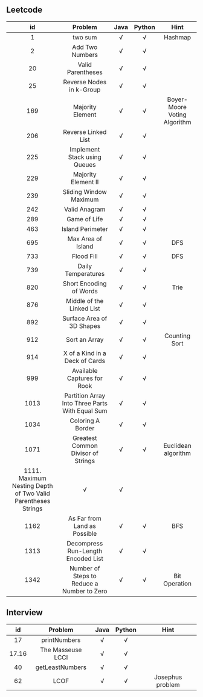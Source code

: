 ## Leetcode

 id | Problem   | Java  | Python | Hint
  :----:  |:----:  | :----:  | :----:  | :----:  
 1 | two sum  | √ | √ | Hashmap
 2 | Add Two Numbers | √ | √ |
 20 | Valid Parentheses | √ | √ |
 25 | Reverse Nodes in k-Group | √ | √ |
 169 | Majority Element | √ | √ | Boyer-Moore Voting Algorithm
 206 | Reverse Linked List | √ | √ |
 225 | Implement Stack using Queues | √ | √ |
 229 | Majority Element II | √ | √ |
 239 | Sliding Window Maximum | √ | √ |
 242 | Valid Anagram | √ | √ |
 289 | Game of Life | √ | √ |
 463 | Island Perimeter | √ | √ |
 695 | Max Area of Island | √ | √ | DFS
 733 | Flood Fill | √ | √ | DFS
 739 | Daily Temperatures | √ | √ |
 820 | Short Encoding of Words | √ | √ | Trie
 876 | Middle of the Linked List | √ | √ |
 892 | Surface Area of 3D Shapes | √ | √ |
 912 | Sort an Array | √ | √ | Counting Sort
 914 | X of a Kind in a Deck of Cards | √ | √ |
 999 | Available Captures for Rook | √ | √ |
 1013 | Partition Array Into Three Parts With Equal Sum | √ | √ |
 1034 | Coloring A Border | √ | √ |
 1071 | Greatest Common Divisor of Strings | √ | √ | Euclidean algorithm
 1111. Maximum Nesting Depth of Two Valid Parentheses Strings | √ | √ |
 1162 | As Far from Land as Possible | √ | √ | BFS
 1313 | Decompress Run-Length Encoded List | √ | √ |
 1342 | Number of Steps to Reduce a Number to Zero  | √ | √ | Bit Operation


 ## Interview

id | Problem   | Java  | Python | Hint
:----:  |:----:  | :----:  | :----:  | :----:  
17 | printNumbers | √ | √ | 
17.16 | The Masseuse LCCI | √ | √ | 
40 | getLeastNumbers | √ | √ | 
62 | LCOF | √ | √ | Josephus problem